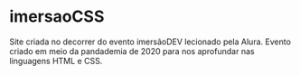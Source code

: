 # imersaoCSS
Site criada no decorrer do evento imersãoDEV lecionado pela Alura. Evento criado em meio da pandademia de 2020 para nos aprofundar nas linguagens HTML e CSS.
